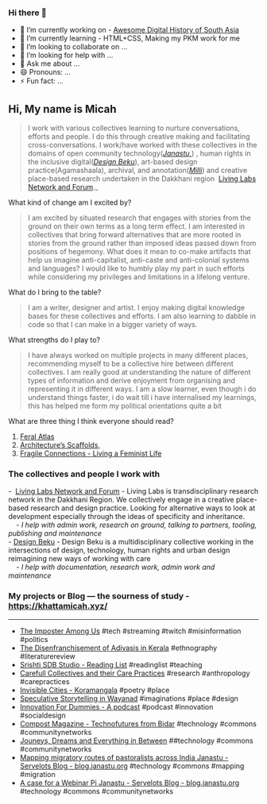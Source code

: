 ### Hi there 👋

- 🔭 I’m currently working on - [Awesome Digital History of South Asia](https://micahchoo.github.io/awesome-digital-history-South-Asia/)
- 🌱 I’m currently learning - HTML+CSS, Making my PKM work for me
- 👯 I’m looking to collaborate on ...
- 🤔 I’m looking for help with ...
- 💬 Ask me about ...
- 😄 Pronouns: ...
- ⚡ Fun fact: ...



## Hi, My name is Micah  

>I work with various collectives learning to nurture conversations, efforts and people. I do this through creative making and facilitating cross-conversations. I work/have worked with these collectives in the domains of open community technology(_[Janastu,](https://open.janastu.org/)_) , human rights in the inclusive digital(_[Design Beku](https://designbeku.in/)_), art-based design practice(Agamashaala), archival, and annotation(_[Milli](https://www.milli.link/)_) and creative place-based research undertaken in the Dakkhani region  [Living Labs Network and Forum](https://linktr.ee/llnaf)._
  
What kind of change am I excited by?

>I am excited by situated research that engages with stories from the ground on their own terms as a long term effect. I am interested in collectives that bring forward alternatives that are more rooted in stories from the ground rather than imposed ideas passed down from positions of hegemony. What does it mean to co-make artifacts that help us imagine anti-capitalist, anti-caste and anti-colonial systems and languages? I would like to humbly play my part in such efforts while considering my privileges and limitations in a lifelong venture.

What do I bring to the table?

>I am a writer, designer and artist. I enjoy making digital knowledge bases for these collectives and efforts. I am also learning to dabble in code so that I can make in a bigger variety of ways.


What strengths do I play to?

>I have always worked on multiple projects in many different places, recommending myself to be a collective hire between different collectives. I am really good at understanding the nature of different types of information and derive enjoyment from organising and representing it in different ways. I am a slow learner, even though i do understand things faster, i do wait till i have internalised my learnings, this has helped me form my political orientations quite a bit

What are three thing I think everyone should read?
1. [Feral Atlas](https://feralatlas.supdigital.org/?cd=true&rr=true&cdex=true)
2. [Architecture’s Scaffolds,](https://www.e-flux.com/architecture/overgrowth/221616/architecture-s-scaffolds/)
3. [Fragile Connections - Living a Feminist Life](https://read.dukeupress.edu/books/book/1933/chapter-abstract/191601/Fragile-Connections?redirectedFrom=fulltext)


  
### The collectives and people I work with  
  
-  [Living Labs Network and Forum](https://linktr.ee/llnaf) - Living Labs is transdisciplinary research network in the Dakkhani Region. We collectively engage in a creative place-based research and design practice. Looking for alternative ways to look at development especially through the ideas of specificity and inheritance.  
    *- I help with admin work, research on ground, talking to partners, tooling, publishing and maintenance*  
- [Design Beku](https://designbeku.in) - Design Beku is a multidisciplinary collective working in the intersections of design, technology, human rights and urban design reimagining new ways of working with care   
    *- I help with documentation, research work, admin work and maintenance*  


### My projects or Blog — the sourness of study - https://khattamicah.xyz/
---
-   [The Imposter Among Us](https://khattamicah.xyz/the-imposter-among-us) #tech #streaming #twitch #misinformation #politics
-   [The Disenfranchisement of Adivasis in Kerala](https://khattamicah.xyz/the-disenfranchisement-of-adivasis-in-kerala) #ethnography #literaturereview 
-   [Srishti SDB Studio - Reading List](https://khattamicah.xyz/srishti-sdb-studio-reading-list) #readinglist #teaching
-   [Carefull Collectives and their Care Practices](https://khattamicah.xyz/carefull-collectives-and-their-care-practices) #research #anthropology #carepractices
-   [Invisible Cities - Koramangala](https://khattamicah.xyz/invisible-cities-koramangala) #poetry #place
-   [Speculative Storytelling in Wayanad](https://khattamicah.xyz/speculative-storytelling-in-wayanad) #imaginations #place #design
-   [Innovation For Dummies - A podcast](https://khattamicah.xyz/innovation-for-dummies-a-podcast) #podcast #innovation #socialdesign
-   [Compost Magazine - Technofutures from Bidar](https://khattamicah.xyz/compost-magazine-technofutures-from-bidar) #technology #commons #communitynetworks
-   [Jouneys, Dreams and Everything in Between](https://blog.janastu.org/journeys-dreams-and-everything-in-between/) ##technology #commons #communitynetworks
-   [Mapping migratory routes of pastoralists across India  Janastu - Servelots Blog - blog.janastu.org](https://blog.janastu.org/mapping-migratory-routes-of-pastoralists/) #technology #commons #mapping #migration
-   [A case for a Webinar Pi  Janastu - Servelots Blog - blog.janastu.org](https://blog.janastu.org/a-case-for-a-webinar-pi/) #technology #commons #communitynetworks

